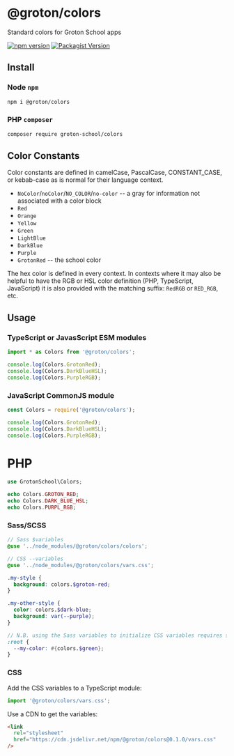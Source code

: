 # @groton/colors

Standard colors for Groton School apps

[![npm version](https://badge.fury.io/js/@groton%2Fcolors.svg)](https://badge.fury.io/js/@groton%2Fcolors)
[![Packagist Version](https://img.shields.io/packagist/v/groton-school/colors.svg)](https://packagist.org/packages/groton-school/colors)

## Install

### Node `npm`

```sh
npm i @groton/colors
```

### PHP `composer`

```sh
composer require groton-school/colors
```

## Color Constants

Color constants are defined in camelCase, PascalCase, CONSTANT_CASE, or kebab-case as is normal for their language context.

- `NoColor`/`noColor`/`NO_COLOR`/`no-color` -- a gray for information not associated with a color block
- `Red`
- `Orange`
- `Yellow`
- `Green`
- `LightBlue`
- `DarkBlue`
- `Purple`
- `GrotonRed` -- the school color

The hex color is defined in every context. In contexts where it may also be helpful to have the RGB or HSL color definition (PHP, TypeScript, JavaScript) it is also provided with the matching suffix: `RedRGB` or `RED_RGB`, etc.

## Usage

### TypeScript or JavasScript ESM modules

```ts
import * as Colors from '@groton/colors';

console.log(Colors.GrotonRed);
console.log(Colors.DarkBlueHSL);
console.log(Colors.PurpleRGB);
```

### JavaScript CommonJS module

```js
const Colors = require('@groton/colors');

console.log(Colors.GrotonRed);
console.log(Colors.DarkBlueHSL);
console.log(Colors.PurpleRGB);
```

# PHP

```php
use GrotonSchool\Colors;

echo Colors.GROTON_RED;
echo Colors.DARK_BLUE_HSL;
echo Colors.PURPL_RGB;
```

### Sass/SCSS

```scss
// Sass $variables
@use '../node_modules/@groton/colors/colors';

// CSS --variables
@use '../node_modules/@groton/colors/vars.css';

.my-style {
  background: colors.$groton-red;
}

.my-other-style {
  color: colors.$dark-blue;
  background: var(--purple);
}

// N.B. using the Sass variables to initialize CSS variables requires string interpolation
:root {
  --my-color: #{colors.$green};
}
```

### CSS

Add the CSS variables to a TypeScript module:

```ts
import '@groton/colors/vars.css';
```

Use a CDN to get the variables:

```html
<link
  rel="stylesheet"
  href="https://cdn.jsdelivr.net/npm/@groton/colors@0.1.0/vars.css"
/>
```
